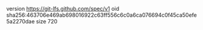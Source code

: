 version https://git-lfs.github.com/spec/v1
oid sha256:463706e469ab698016922c63ff556c6c0a6ca076694c0f45ca50efe5a2270dae
size 720
